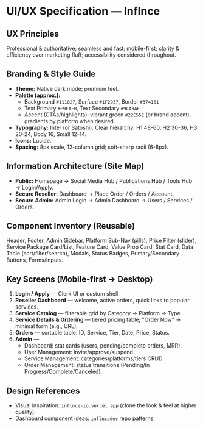 # UI/UX Specification — Inflnce

## UX Principles
Professional & authoritative; seamless and fast; mobile-first; clarity & efficiency over marketing fluff; accessibility considered throughout.

## Branding & Style Guide
- **Theme:** Native dark mode; premium feel.
- **Palette (approx.):**
  - Background `#111827`, Surface `#1F2937`, Border `#374151`
  - Text Primary `#F9FAFB`, Text Secondary `#9CA3AF`
  - Accent (CTAs/highlights): vibrant green `#22C55E` (or brand accent), gradients by platform when desired.
- **Typography:** Inter (or Satoshi). Clear hierarchy: H1 48-60, H2 30-36, H3 20-24, Body 16, Small 12-14.
- **Icons:** Lucide.
- **Spacing:** 8px scale, 12-column grid; soft-sharp radii (6-8px).

## Information Architecture (Site Map)
- **Public:** Homepage → Social Media Hub / Publications Hub / Tools Hub → Login/Apply.
- **Secure Reseller:** Dashboard → Place Order / Orders / Account.
- **Secure Admin:** Admin Login → Admin Dashboard → Users / Services / Orders.

## Component Inventory (Reusable)
Header, Footer, Admin Sidebar, Platform Sub-Nav (pills), Price Filter (slider), Service Package Card/List, Feature Card, Value Prop Card, Stat Card, Data Table (sort/filter/search), Modals, Status Badges, Primary/Secondary Buttons, Forms/Inputs.

## Key Screens (Mobile-first → Desktop)
1. **Login / Apply** — Clerk UI or custom shell.
2. **Reseller Dashboard** — welcome, active orders, quick links to popular services.
3. **Service Catalog** — filterable grid by Category → Platform → Type.
4. **Service Details & Ordering** — tiered pricing table; "Order Now" → minimal form (e.g., URL).
5. **Orders** — sortable table: ID, Service, Tier, Date, Price, Status.
6. **Admin** —
   - Dashboard: stat cards (users, pending/complete orders, MRR).
   - User Management: invite/approve/suspend.
   - Service Management: categories/platforms/tiers CRUD.
   - Order Management: status transitions (Pending/In Progress/Complete/Canceled).

## Design References
- Visual inspiration: `inflnce-io.vercel.app` (clone the look & feel at higher quality).
- Dashboard component ideas: `inflncedev` repo patterns.